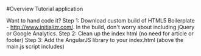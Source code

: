 #Overview
Tutorial application



Want to hand code it?
Step 1: Download custom build of HTML5 Boilerplate - http://www.initializr.com/. In the build, don't worry about including jQuery or Google Analytics.
Step 2: Clean up the index html (no need for article or footer)
Step 3: Add the AngularJS library to your index.html (above the main.js script includes)
